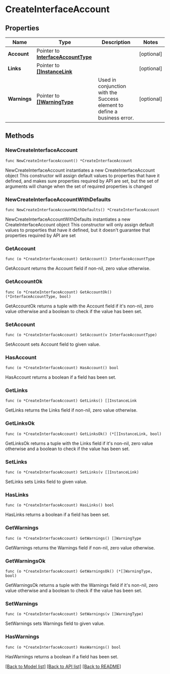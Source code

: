 # CreateInterfaceAccount

## Properties

Name | Type | Description | Notes
------------ | ------------- | ------------- | -------------
**Account** | Pointer to [**InterfaceAccountType**](InterfaceAccountType.md) |  | [optional] 
**Links** | Pointer to [**[]InstanceLink**](InstanceLink.md) |  | [optional] 
**Warnings** | Pointer to [**[]WarningType**](WarningType.md) | Used in conjunction with the Success element to define a business error. | [optional] 

## Methods

### NewCreateInterfaceAccount

`func NewCreateInterfaceAccount() *CreateInterfaceAccount`

NewCreateInterfaceAccount instantiates a new CreateInterfaceAccount object
This constructor will assign default values to properties that have it defined,
and makes sure properties required by API are set, but the set of arguments
will change when the set of required properties is changed

### NewCreateInterfaceAccountWithDefaults

`func NewCreateInterfaceAccountWithDefaults() *CreateInterfaceAccount`

NewCreateInterfaceAccountWithDefaults instantiates a new CreateInterfaceAccount object
This constructor will only assign default values to properties that have it defined,
but it doesn't guarantee that properties required by API are set

### GetAccount

`func (o *CreateInterfaceAccount) GetAccount() InterfaceAccountType`

GetAccount returns the Account field if non-nil, zero value otherwise.

### GetAccountOk

`func (o *CreateInterfaceAccount) GetAccountOk() (*InterfaceAccountType, bool)`

GetAccountOk returns a tuple with the Account field if it's non-nil, zero value otherwise
and a boolean to check if the value has been set.

### SetAccount

`func (o *CreateInterfaceAccount) SetAccount(v InterfaceAccountType)`

SetAccount sets Account field to given value.

### HasAccount

`func (o *CreateInterfaceAccount) HasAccount() bool`

HasAccount returns a boolean if a field has been set.

### GetLinks

`func (o *CreateInterfaceAccount) GetLinks() []InstanceLink`

GetLinks returns the Links field if non-nil, zero value otherwise.

### GetLinksOk

`func (o *CreateInterfaceAccount) GetLinksOk() (*[]InstanceLink, bool)`

GetLinksOk returns a tuple with the Links field if it's non-nil, zero value otherwise
and a boolean to check if the value has been set.

### SetLinks

`func (o *CreateInterfaceAccount) SetLinks(v []InstanceLink)`

SetLinks sets Links field to given value.

### HasLinks

`func (o *CreateInterfaceAccount) HasLinks() bool`

HasLinks returns a boolean if a field has been set.

### GetWarnings

`func (o *CreateInterfaceAccount) GetWarnings() []WarningType`

GetWarnings returns the Warnings field if non-nil, zero value otherwise.

### GetWarningsOk

`func (o *CreateInterfaceAccount) GetWarningsOk() (*[]WarningType, bool)`

GetWarningsOk returns a tuple with the Warnings field if it's non-nil, zero value otherwise
and a boolean to check if the value has been set.

### SetWarnings

`func (o *CreateInterfaceAccount) SetWarnings(v []WarningType)`

SetWarnings sets Warnings field to given value.

### HasWarnings

`func (o *CreateInterfaceAccount) HasWarnings() bool`

HasWarnings returns a boolean if a field has been set.


[[Back to Model list]](../README.md#documentation-for-models) [[Back to API list]](../README.md#documentation-for-api-endpoints) [[Back to README]](../README.md)


